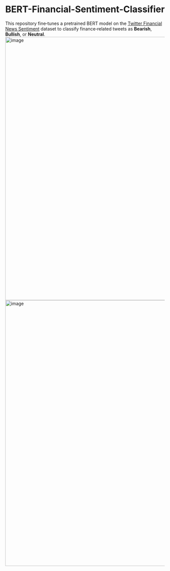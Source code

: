 # BERT-Financial-Sentiment-Classifier
This repository fine‑tunes a pretrained BERT model on the   [Twitter Financial News Sentiment](https://huggingface.co/datasets/zeroshot/twitter-financial-news-sentiment)   dataset to classify finance‑related tweets as **Bearish**, **Bullish**, or **Neutral**.
<img width="1452" height="830" alt="image" src="https://github.com/user-attachments/assets/759cb2d6-adc3-41ff-9a3b-ef0c6144d34b" />
<img width="1464" height="838" alt="image" src="https://github.com/user-attachments/assets/7eb81be6-90d8-40ef-96c4-a8696446a68e" />
